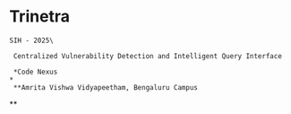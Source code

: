 # Trinetra
	SIH - 2025\
	
	 Centralized Vulnerability Detection and Intelligent Query Interface 
	 
	 *Code Nexus 
	*
	 **Amrita Vishwa Vidyapeetham, Bengaluru Campus
**
